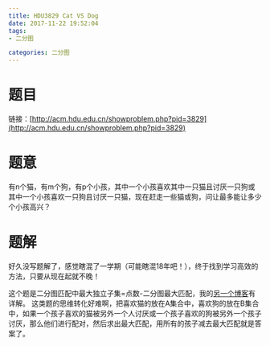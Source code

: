 ```yaml
---
title: HDU3829 Cat VS Dog
date: 2017-11-22 19:52:04
tags: 
- 二分图

categories: 二分图
---
```

# 题目
链接：[http://acm.hdu.edu.cn/showproblem.php?pid=3829](http://acm.hdu.edu.cn/showproblem.php?pid=3829)
# 题意
有n个猫，有m个狗，有p个小孩，其中一个小孩喜欢其中一只猫且讨厌一只狗或其中一个小孩喜欢一只狗且讨厌一只猫，现在赶走一些猫或狗，问让最多能让多少个小孩高兴？
# 题解
好久没写题解了，感觉瞎混了一学期（可能瞎混18年吧！），终于找到学习高效的方法，只要从现在起就不晚！

这个题是二分图匹配中最大独立子集=点数-二分图最大匹配，我的[另一个博客](http://www.zxy160.cn/?p=102)有详解。
这类题的思维转化好难啊，把喜欢猫的放在A集合中，喜欢狗的放在B集合中，如果一个孩子喜欢的猫被另外一个人讨厌或一个孩子喜欢的狗被另外一个孩子讨厌，那么他们进行配对，然后求出最大匹配，用所有的孩子减去最大匹配就是答案了。